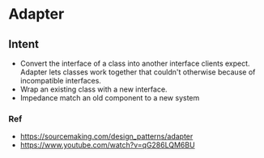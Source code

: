 # Adapter

## Intent

- Convert the interface of a class into another interface clients expect. Adapter lets classes work together that couldn't otherwise because of incompatible interfaces.
- Wrap an existing class with a new interface.
- Impedance match an old component to a new system

### Ref

- https://sourcemaking.com/design_patterns/adapter
- https://www.youtube.com/watch?v=qG286LQM6BU
